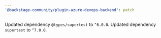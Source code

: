 ```yaml
---
'@backstage-community/plugin-azure-devops-backend': patch
---
```


Updated dependency `@types/supertest` to `^6.0.0`.
Updated dependency `supertest` to `^7.0.0`.
